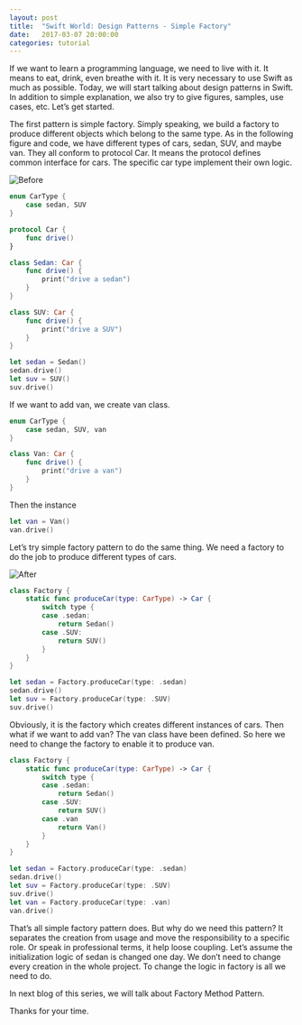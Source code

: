 ```yaml
---
layout: post
title:  "Swift World: Design Patterns - Simple Factory"
date:   2017-03-07 20:00:00
categories: tutorial
---
```


If we want to learn a programming language, we need to live with it. It means to eat, drink, even breathe with it. It is very necessary to use Swift as much as possible. Today, we will start talking about design patterns in Swift. In addition to simple explanation, we also try to give figures, samples, use cases, etc. Let’s get started.

The first pattern is simple factory. Simply speaking, we build a factory to produce different objects which belong to the same type. As in the following figure and code, we have different types of cars, sedan, SUV, and maybe van. They all conform to protocol Car. It means the protocol defines common interface for cars. The specific car type implement their own logic.

![Before](http://pengguo.xyz/resources/SimpleFactoryPatternBefore.png)

```swift
enum CarType {
    case sedan, SUV
}

protocol Car {
    func drive()
}

class Sedan: Car {
    func drive() {
        print("drive a sedan")
    }
}

class SUV: Car {
    func drive() {
        print("drive a SUV")
    }
}

let sedan = Sedan()
sedan.drive()
let suv = SUV()
suv.drive()
```

If we want to add van, we create van class.

```swift
enum CarType {
    case sedan, SUV, van
}
```

```swift
class Van: Car {
    func drive() {
        print("drive a van")
    }
}
```

Then the instance

```swift
let van = Van()
van.drive()
```

Let’s try simple factory pattern to do the same thing. We need a factory to do the job to produce different types of cars.

![After](http://pengguo.xyz/resources/SimpleFactoryPatternAfter.png)

```swift
class Factory {
    static func produceCar(type: CarType) -> Car {
        switch type {
        case .sedan:
            return Sedan()
        case .SUV:
            return SUV()
        }
    }
}

let sedan = Factory.produceCar(type: .sedan)
sedan.drive()
let suv = Factory.produceCar(type: .SUV)
suv.drive()
```

Obviously, it is the factory which creates different instances of cars. Then what if we want to add van? The van class have been defined. So here we need to change the factory to enable it to produce van.

```swift
class Factory {
    static func produceCar(type: CarType) -> Car {
        switch type {
        case .sedan:
            return Sedan()
        case .SUV:
            return SUV()
        case .van
            return Van()
        }
    }
}

let sedan = Factory.produceCar(type: .sedan)
sedan.drive()
let suv = Factory.produceCar(type: .SUV)
suv.drive()
let van = Factory.produceCar(type: .van)
van.drive()
```

That’s all simple factory pattern does. But why do we need this pattern? It separates the creation from usage and move the responsibility  to a specific role. Or speak in professional terms, it help loose coupling. Let’s assume the initialization logic of sedan is changed one day. We don’t need to change every creation in the whole project. To change the logic in factory is all we need to do.

In next blog of this series, we will talk about Factory Method Pattern.

Thanks for your time.
